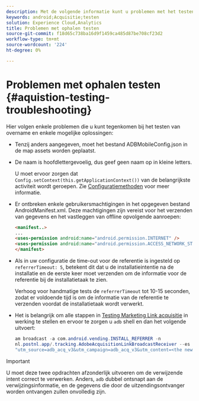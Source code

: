 ```yaml
---
description: Met de volgende informatie kunt u problemen met het testen van overnames oplossen.
keywords: android;Acquisitie;testen
solution: Experience Cloud,Analytics
title: Problemen met ophalen testen
source-git-commit: f18d65c738ba16d9f1459ca485d87be708cf23d2
workflow-type: tm+mt
source-wordcount: '224'
ht-degree: 0%

---
```



# Problemen met ophalen testen {#aquistion-testing-troubleshooting}

Hier volgen enkele problemen die u kunt tegenkomen bij het testen van overname en enkele mogelijke oplossingen:

* Tenzij anders aangegeven, moet het bestand ADBMobileConfig.json in de map assets worden geplaatst.

* De naam is hoofdlettergevoelig, dus geef geen naam op in kleine letters.

   U moet ervoor zorgen dat `Config.setContext(this.getApplicationContext())` van de belangrijkste activiteit wordt geroepen. Zie [Configuratiemethoden](../configuration/methods.md) voor meer informatie.

* Er ontbreken enkele gebruikersmachtigingen in het opgegeven bestand AndroidManifest.xml. Deze machtigingen zijn vereist voor het verzenden van gegevens en het vastleggen van offline opvolgende aanroepen:

   ```html
   <manifest..>
   ... 
   <uses-permission android:name="android.permission.INTERNET" />
   <uses-permission android:name="android.permission.ACCESS_NETWORK_STATE" />
   </manifest>
   ```

* Als in uw configuratie de time-out voor de referentie is ingesteld op `referrerTimeout: 5`, betekent dit dat u de installatieintentie na de installatie en de eerste keer moet verzenden om de informatie voor de referentie bij de installatietaak te zien.

   Verhoog voor handmatige tests de `referrerTimeout` tot 10-15 seconden, zodat er voldoende tijd is om de informatie van de referentie te verzenden voordat de installatietaak wordt verwerkt.

* Het is belangrijk om alle stappen in [Testing Marketing Link acquisitie](t-t-testing-marketing-link-acquisition.md) in werking te stellen en ervoor te zorgen u `adb` shell en dan het volgende uitvoert:

   ```java
   am broadcast -a com.android.vending.INSTALL_REFERRER -n 
   nl.postnl.app/.tracking.AdobeAcquisitionLinkBroadcastReceiver --es "referrer"
   "utm_source=adb_acq_v3&utm_campaign=adb_acq_v3&utm_content=<the newly generated id at step #7>"
   ```

>[!IMPORTANT]
>
>U moet deze twee opdrachten afzonderlijk uitvoeren om de verwijzende intent correct te verwerken.  Anders, `adb` dubbel ontsnapt aan de verwijzingsinformatie, en de gegevens die door de uitzendingsontvanger worden ontvangen zullen onvolledig zijn.
